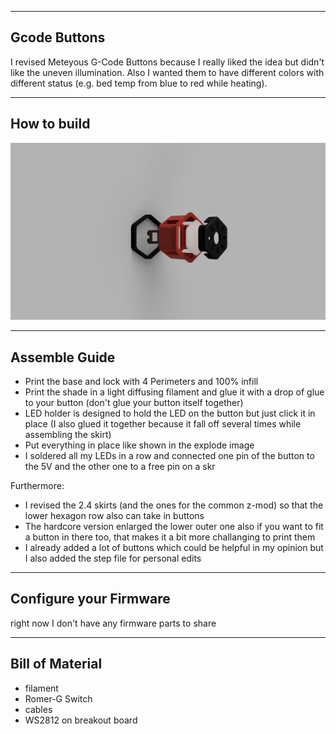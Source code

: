 --------------------------------------------------------------------------------
Gcode Buttons
--------------------------------------------------------------------------------
I revised Meteyous G-Code Buttons because I really liked the idea but didn't like the uneven illumination.
Also I wanted them to have different colors with different status (e.g. bed temp from blue to red while heating).


--------------------------------------------------------------------------------
How to build
--------------------------------------------------------------------------------

![explode-image](pictures/button.png)

--------------------------------------------------------------------------------
Assemble Guide
--------------------------------------------------------------------------------
- Print the base and lock with 4 Perimeters and 100% infill
- Print the shade in a light diffusing filament and glue it with a drop of glue to your button (don't glue your button itself together)
- LED holder is designed to hold the LED on the button but just click it in place (I also glued it together because it fall off several times while assembling the skirt)
- Put everything in place like shown in the explode image
- I soldered all my LEDs in a row and connected one pin of the button to the 5V and the other one to a free pin on a skr

Furthermore:
- I revised the 2.4 skirts (and the ones for the common z-mod) so that the lower hexagon row also can take in buttons
- The hardcore version enlarged the lower outer one also if you want to fit a button in there too, that makes it a bit more challanging to print them
- I already added a lot of buttons which could be helpful in my opinion but I also added the step file for personal edits
--------------------------------------------------------------------------------
Configure your Firmware
--------------------------------------------------------------------------------

right now I don't have any firmware parts to share

--------------------------------------------------------------------------------
Bill of Material
--------------------------------------------------------------------------------
- filament
- Romer-G Switch
- cables
- WS2812 on breakout board
